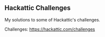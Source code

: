 ## Hackattic Challenges

My solutions to some of Hackattic's challenges.

Challenges: https://hackattic.com/challenges


